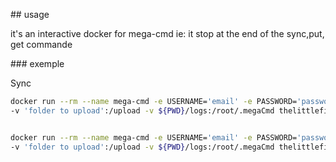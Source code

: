 ## usage

it's an interactive docker for mega-cmd ie: it stop at the end of the sync,put, get commande

### exemple

Sync

``` bash
docker run --rm --name mega-cmd -e USERNAME='email' -e PASSWORD='password'-e MEGACMD="mega-sync /upload /uploadremote" \
-v 'folder to upload':/upload -v ${PWD}/logs:/root/.megaCmd thelittlefireman/docker-megacmd:latest
```

```bash

docker run --rm --name mega-cmd -e USERNAME='email' -e PASSWORD='password'-e MEGACMD="mega-put /upload" \
-v 'folder to upload':/upload -v ${PWD}/logs:/root/.megaCmd thelittlefireman/docker-megacmd:latest
```